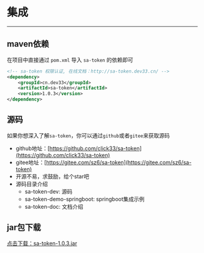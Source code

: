 # 集成

------

## maven依赖
在项目中直接通过 `pom.xml` 导入 `sa-token` 的依赖即可
``` xml
<!-- sa-token 权限认证, 在线文档：http://sa-token.dev33.cn/ -->
<dependency>
	<groupId>cn.dev33</groupId>
	<artifactId>sa-token</artifactId>
	<version>1.0.3</version>
</dependency>
```




## 源码
如果你想深入了解`sa-token`，你可以通过`github`或者`gitee`来获取源码
- github地址：[https://github.com/click33/sa-token](https://github.com/click33/sa-token)
- gitee地址：[https://gitee.com/sz6/sa-token](https://gitee.com/sz6/sa-token)
- 开源不易，求鼓励，给个star吧
- 源码目录介绍
	- sa-token-dev: 源码
	- sa-token-demo-springboot: springboot集成示例 
	- sa-token-doc: 文档介绍 



## jar包下载
[点击下载：sa-token-1.0.3.jar](https://color-test.oss-cn-qingdao.aliyuncs.com/sa-token/sa-token-1.0.3.jar)





